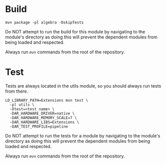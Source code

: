 # Build

```shell
mvn package -pl algebra -DskipTests
```

Do NOT attempt to run the build for this module by navigating to the
module's directory as doing this will prevent the dependent modules
from being loaded and respected.

Always run `mvn` commands from the root of the repository.

# Test

Tests are always located in the utils module, so you should always run tests from there.

```shell
LD_LIBRARY_PATH=Extensions mvn test \
  -pl utils \
  -Dtest=<test name> \
  -DAR_HARDWARE_DRIVER=native \
  -DAR_HARDWARE_MEMORY_SCALE=7 \
  -DAR_HARDWARE_LIBS=Extensions \
  -DAR_TEST_PROFILE=pipeline
```

Do NOT attempt to run the tests for a module by navigating to the
module's directory as doing this will prevent the dependent modules
from being loaded and respected.

Always run `mvn` commands from the root of the repository.